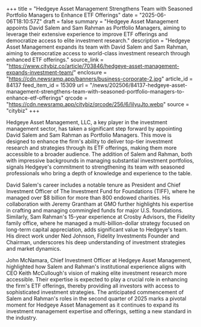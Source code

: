 +++
title = "Hedgeye Asset Management Strengthens Team with Seasoned Portfolio Managers to Enhance ETF Offerings"
date = "2025-06-06T18:10:57Z"
draft = false
summary = "Hedgeye Asset Management appoints David Salem and Sam Rahman as Portfolio Managers, aiming to leverage their extensive experience to improve ETF offerings and democratize access to elite investment research."
description = "Hedgeye Asset Management expands its team with David Salem and Sam Rahman, aiming to democratize access to world-class investment research through enhanced ETF offerings."
source_link = "https://www.citybiz.co/article/703846/hedgeye-asset-management-expands-investment-team/"
enclosure = "https://cdn.newsramp.app/banners/business-corporate-2.jpg"
article_id = 84137
feed_item_id = 15309
url = "/news/202506/84137-hedgeye-asset-management-strengthens-team-with-seasoned-portfolio-managers-to-enhance-etf-offerings"
qrcode = "https://cdn.newsramp.app/citybiz/qrcode/256/6/lilyuJto.webp"
source = "citybiz"
+++

<p>Hedgeye Asset Management, LLC, a key player in the investment management sector, has taken a significant step forward by appointing David Salem and Sam Rahman as Portfolio Managers. This move is designed to enhance the firm's ability to deliver top-tier investment research and strategies through its ETF offerings, making them more accessible to a broader audience. The addition of Salem and Rahman, both with impressive backgrounds in managing substantial investment portfolios, signals Hedgeye's commitment to strengthening its team with seasoned professionals who bring a depth of knowledge and experience to the table.</p><p>David Salem's career includes a notable tenure as President and Chief Investment Officer of The Investment Fund for Foundations (TIFF), where he managed over $8 billion for more than 800 endowed charities. His collaboration with Jeremy Grantham at GMO further highlights his expertise in crafting and managing commingled funds for major U.S. foundations. Similarly, Sam Rahman's 15-year experience at Crosby Advisors, the Fidelity family office, where he managed a multi-billion-dollar strategy focused on long-term capital appreciation, adds significant value to Hedgeye's team. His direct work under Ned Johnson, Fidelity Investments Founder and Chairman, underscores his deep understanding of investment strategies and market dynamics.</p><p>John McNamara, Chief Investment Officer at Hedgeye Asset Management, highlighted how Salem and Rahman's institutional experience aligns with CEO Keith McCullough's vision of making elite investment research more accessible. Their expertise is expected to play a crucial role in enhancing the firm's ETF offerings, thereby providing all investors with access to sophisticated investment strategies. The anticipated commencement of Salem and Rahman's roles in the second quarter of 2025 marks a pivotal moment for Hedgeye Asset Management as it continues to expand its investment management expertise and offerings, setting a new standard in the industry.</p>